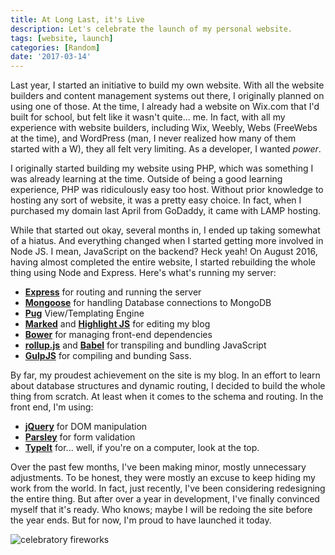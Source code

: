 ```yaml
---
title: At Long Last, it's Live
description: Let's celebrate the launch of my personal website.
tags: [website, launch]
categories: [Random]
date: '2017-03-14'
---
```


Last year, I started an initiative to build my own website. With all the website builders and content management systems out there, I originally planned on using one of those. At the time, I already had a website on Wix.com that I'd built for school, but felt like it wasn't quite... me. In fact, with all my experience with website builders, including Wix, Weebly, Webs (FreeWebs at the time), and WordPress (man, I never realized how many of them started with a W), they all felt very limiting. As a developer, I wanted _power_.

I originally started building my website using PHP, which was something I was already learning at the time. Outside of being a good learning experience, PHP was ridiculously easy too host. Without prior knowledge to hosting any sort of website, it was a pretty easy choice. In fact, when I purchased my domain last April from GoDaddy, it came with LAMP hosting.

While that started out okay, several months in, I ended up taking somewhat of a hiatus. And everything changed when I started getting more involved in Node JS. I mean, JavaScript on the backend? Heck yeah! On August 2016, having almost completed the entire website, I started rebuilding the whole thing using Node and Express. Here's what's running my server:

- **[Express](https://expressjs.com/)** for routing and running the server
- **[Mongoose](https://mongoosejs.com/)** for handling Database connections to MongoDB
- **[Pug](https://pugjs.org/api/getting-started.html)** View/Templating Engine
- **[Marked](https://github.com/chjj/marked)** and **[Highlight JS](https://highlightjs.org)** for editing my blog
- **[Bower](https://bower.io/)** for managing front-end dependencies
- **[rollup.js](https://rollupjs.org/)** and **[Babel](https://babeljs.io/)** for transpiling and bundling JavaScript
- **[GulpJS](https://gulpjs.com/)** for compiling and bunding Sass.

By far, my proudest achievement on the site is my blog. In an effort to learn about database structures and dynamic routing, I decided to build the whole thing from scratch. At least when it comes to the schema and routing. In the front end, I'm using:

- **[jQuery](https://jquery.com/)** for DOM manipulation
- **[Parsley](https://parsleyjs.org/)** for form validation
- **[TypeIt](https://macarthur.me/typeit/)** for... well, if you're on a computer, look at the top.

Over the past few months, I've been making minor, mostly unnecessary adjustments. To be honest, they were mostly an excuse to keep hiding my work from the world. In fact, just recently, I've been considering redesigning the entire thing. But after over a year in development, I've finally convinced myself that it's ready. Who knows; maybe I will be redoing the site before the year ends. But for now, I'm proud to have launched it today.

![celebratory fireworks](/images/blog/fireworks.jpg)
